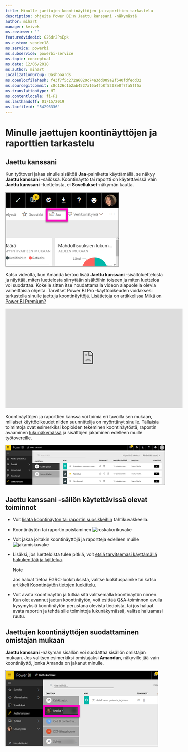 ```yaml
---
title: Minulle jaettujen koontinäyttöjen ja raporttien tarkastelu
description: ohjeita Power BI:n Jaettu kanssani ‑näkymästä
author: mihart
manager: kvivek
ms.reviewer: ''
featuredvideoid: G26dr2PsEpk
ms.custom: seodec18
ms.service: powerbi
ms.subservice: powerbi-service
ms.topic: conceptual
ms.date: 12/06/2018
ms.author: mihart
LocalizationGroup: Dashboards
ms.openlocfilehash: f43f7f5c272a6020c74a3dd009a2f540fdfedd32
ms.sourcegitcommit: c8c126c1b2ab4527a16a4fb8f5208e0f7fa5ff5a
ms.translationtype: HT
ms.contentlocale: fi-FI
ms.lasthandoff: 01/15/2019
ms.locfileid: "54296336"
---
```

# <a name="display-the-dashboards-and-reports-that-have-been-shared-with-me"></a>Minulle jaettujen koontinäyttöjen ja raporttien tarkastelu
## <a name="shared-with-me"></a>Jaettu kanssani

Kun työtoveri jakaa sinulle sisältöä **Jaa**-painiketta käyttämällä, se näkyy **Jaettu kanssani** -säilössä. Koontinäyttö tai raportti on käytettävissä vain **Jaettu kanssani** -luettelosta, ei **Sovellukset**-näkymän kautta.

![Jaa-kuvake](./media/end-user-shared-with-me/power-bi-share-dash.png)

Katso videolta, kun Amanda kertoo lisää **Jaettu kanssani** ‑sisältöluettelosta ja näyttää, miten luettelosta siirrytään sisältöihin toiseen ja miten luetteloa voi suodattaa. Kokeile sitten itse noudattamalla videon alapuolella olevia vaiheittaisia ohjeita. Tarvitset Power BI Pro ‑käyttöoikeuden voidaksesi tarkastella sinulle jaettuja koontinäyttöjä. Lisätietoja on artikkelissa [Mikä on Power BI Premium?](../service-premium.md)

<iframe width="560" height="315" src="https://www.youtube.com/embed/G26dr2PsEpk" frameborder="0" allowfullscreen></iframe>

Koontinäyttöjen ja raporttien kanssa voi toimia eri tavoilla sen mukaan, millaiset käyttöoikeudet niiden suunnittelija on myöntänyt sinulle. Tällaisia toimintoja ovat esimerkiksi kopioiden tekeminen koontinäytöstä, raportin avaaminen [lukunäkymässä](end-user-reading-view.md) ja sisältöjen jakaminen edelleen muille työtovereille.

![Jaettu kanssani -säilö](./media/end-user-shared-with-me/power-bi-container.png)

## <a name="actions-available-from-the-shared-with-me-container"></a>**Jaettu kanssani** -säilön käytettävissä olevat toiminnot
* Voit [lisätä koontinäytön tai raportin suosikkeihin](end-user-favorite.md) tähtikuvakkeella.
* Koontinäytön tai raportin poistaminen  ![roskakorikuvake](./media/end-user-shared-with-me/power-bi-delete-icon.png)
* Voit jakaa joitakin koontinäyttöjä ja raportteja edelleen muille  ![jakamiskuvake](./media/end-user-shared-with-me/power-bi-share-icon-new.png)
* Lisäksi, jos luetteloista tulee pitkiä, voit [etsiä tarvitsemasi käyttämällä hakukenttää ja lajittelua](end-user-search-sort.md).
  
  > [!NOTE]
  > Jos haluat tietoa EGRC-luokituksista, valitse luokituspainike tai katso artikkeli [Koontinäytön tietojen luokittelu](../service-data-classification.md).
  > 
  > 
* Voit avata koontinäytön ja tutkia sitä valitsemalla koontinäytön nimen. Kun olet avannut jaetun koontinäytön, voit esittää Q&A-toiminnon avulla kysymyksiä koontinäytön perustana olevista tiedoista, tai jos haluat avata raportin ja tehdä sille toimintoja lukunäkymässä, valitse haluamasi ruutu.

## <a name="filter-shared-dashboards-by-owner"></a>Jaettujen koontinäyttöjen suodattaminen omistajan mukaan
**Jaettu kanssani** ‑näkymän sisällön voi suodattaa sisällön omistajan mukaan. Jos valitsen esimerkiksi omistajaksi **Amandan**, näkyville jää vain koontinäyttö, jonka Amanda on jakanut minulle.

![omistajan mukaan suodatettu koontinäyttö](./media/end-user-shared-with-me/power-bi-owner-new.png)